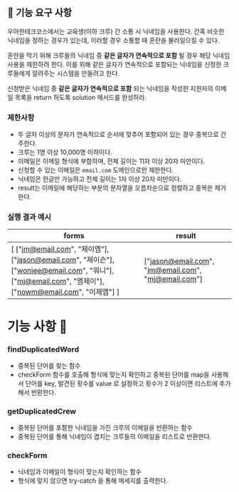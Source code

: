 ## 🚀 기능 요구 사항

우아한테크코스에서는 교육생(이하 크루) 간 소통 시 닉네임을 사용한다. 간혹 비슷한 닉네임을 정하는 경우가 있는데, 이러할 경우 소통할 때 혼란을 불러일으킬 수 있다.

혼란을 막기 위해 크루들의 닉네임 중 **같은 글자가 연속적으로 포함** 될 경우 해당 닉네임 사용을 제한하려 한다. 이를 위해 같은 글자가 연속적으로 포함되는 닉네임을 신청한 크루들에게 알려주는 시스템을 만들려고 한다.


신청받은 닉네임 중 **같은 글자가 연속적으로 포함** 되는 닉네임을 작성한 지원자의 이메일 목록을 return 하도록 solution 메서드를 완성하라.

### 제한사항

- 두 글자 이상의 문자가 연속적으로 순서에 맞추어 포함되어 있는 경우 중복으로 간주한다.
- 크루는 1명 이상 10,000명 이하이다.
- 이메일은 이메일 형식에 부합하며, 전체 길이는 11자 이상 20자 미만이다.
- 신청할 수 있는 이메일은 `email.com` 도메인으로만 제한한다.
- 닉네임은 한글만 가능하고 전체 길이는 1자 이상 20자 미만이다.
- result는 이메일에 해당하는 부분의 문자열을 오름차순으로 정렬하고 중복은 제거한다.

### 실행 결과 예시

| forms | result |
| --- | --- |
| [ ["jm@email.com", "제이엠"], ["jason@email.com", "제이슨"], ["woniee@email.com", "워니"], ["mj@email.com", "엠제이"], ["nowm@email.com", "이제엠"] ] | ["jason@email.com", "jm@email.com", "mj@email.com"] |

# 기능 사항 📒

### findDuplicatedWord
- 중복된 단어를 찾는 함수
- checkForm 함수를 호출해 형식에 맞는지 확인하고 중복된 단어를 map을 사용해서 단어를 key, 발견된 횟수를 value 로 설정하고 횟수가 2 이상이면 리스트에 추가해서 반환한다. 
### getDuplicatedCrew
- 중복된 단어를 포함한 닉네임을 가진 크루의 이메일을 반환하는 함수
- 중복된 단어를 통해 닉네임이 겹치는 크루들의 이메일을 리스트로 반환한다.
### checkForm
- 닉네임과 이메일이 형식이 맞는지 확인하는 함수
- 형식에 맞지 않으면 try-catch 을 통해 메세지를 출력한다.